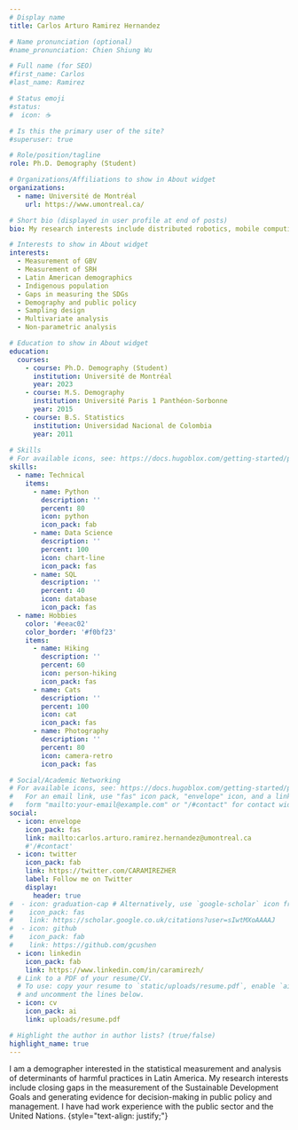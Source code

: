 ```yaml
---
# Display name
title: Carlos Arturo Ramirez Hernandez

# Name pronunciation (optional)
#name_pronunciation: Chien Shiung Wu

# Full name (for SEO)
#first_name: Carlos
#last_name: Ramirez

# Status emoji
#status:
#  icon: ☕️

# Is this the primary user of the site?
#superuser: true

# Role/position/tagline
role: Ph.D. Demography (Student)

# Organizations/Affiliations to show in About widget
organizations:
  - name: Université de Montréal
    url: https://www.umontreal.ca/

# Short bio (displayed in user profile at end of posts)
bio: My research interests include distributed robotics, mobile computing and programmable matter.

# Interests to show in About widget
interests:
  - Measurement of GBV
  - Measurement of SRH
  - Latin American demographics
  - Indigenous population
  - Gaps in measuring the SDGs
  - Demography and public policy
  - Sampling design
  - Multivariate analysis
  - Non-parametric analysis

# Education to show in About widget
education:
  courses:
    - course: Ph.D. Demography (Student)
      institution: Université de Montréal
      year: 2023
    - course: M.S. Demography
      institution: Université Paris 1 Panthéon-Sorbonne
      year: 2015
    - course: B.S. Statistics
      institution: Universidad Nacional de Colombia
      year: 2011
      
# Skills
# For available icons, see: https://docs.hugoblox.com/getting-started/page-builder/#icons
skills:
  - name: Technical
    items:
      - name: Python
        description: ''
        percent: 80
        icon: python
        icon_pack: fab
      - name: Data Science
        description: ''
        percent: 100
        icon: chart-line
        icon_pack: fas
      - name: SQL
        description: ''
        percent: 40
        icon: database
        icon_pack: fas
  - name: Hobbies
    color: '#eeac02'
    color_border: '#f0bf23'
    items:
      - name: Hiking
        description: ''
        percent: 60
        icon: person-hiking
        icon_pack: fas
      - name: Cats
        description: ''
        percent: 100
        icon: cat
        icon_pack: fas
      - name: Photography
        description: ''
        percent: 80
        icon: camera-retro
        icon_pack: fas

# Social/Academic Networking
# For available icons, see: https://docs.hugoblox.com/getting-started/page-builder/#icons
#   For an email link, use "fas" icon pack, "envelope" icon, and a link in the
#   form "mailto:your-email@example.com" or "/#contact" for contact widget.
social:
  - icon: envelope
    icon_pack: fas
    link: mailto:carlos.arturo.ramirez.hernandez@umontreal.ca
    #'/#contact'
  - icon: twitter
    icon_pack: fab
    link: https://twitter.com/CARAMIREZHER
    label: Follow me on Twitter
    display:
      header: true
#  - icon: graduation-cap # Alternatively, use `google-scholar` icon from `ai` icon pack
#    icon_pack: fas
#    link: https://scholar.google.co.uk/citations?user=sIwtMXoAAAAJ
#  - icon: github
#    icon_pack: fab
#    link: https://github.com/gcushen
  - icon: linkedin
    icon_pack: fab
    link: https://www.linkedin.com/in/caramirezh/
  # Link to a PDF of your resume/CV.
  # To use: copy your resume to `static/uploads/resume.pdf`, enable `ai` icons in `params.yaml`,
  # and uncomment the lines below.
  - icon: cv
    icon_pack: ai
    link: uploads/resume.pdf

# Highlight the author in author lists? (true/false)
highlight_name: true
---
```


I am a demographer interested in the statistical measurement and analysis of determinants of harmful practices in Latin America. My research interests include closing gaps in the measurement of the Sustainable Development Goals and generating evidence for decision-making in public policy and management. I have had work experience with the public sector and the United Nations.
{style="text-align: justify;"}
